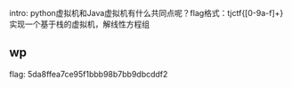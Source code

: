 
intro: python虚拟机和Java虚拟机有什么共同点呢？flag格式：tjctf{[0-9a-f]+}
实现一个基于栈的虚拟机，解线性方程组

## wp

flag: 5da8ffea7ce95f1bbb98b7bb9dbcddf2
